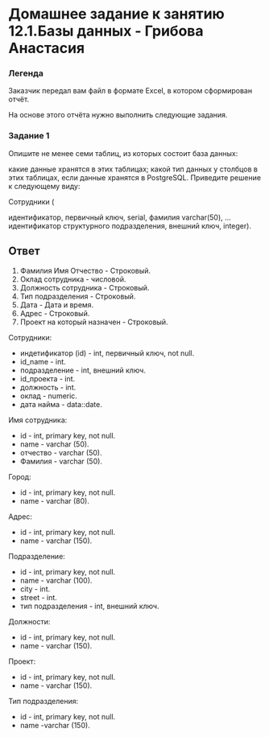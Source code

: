 # Домашнее задание к занятию 12.1.Базы данных - Грибова Анастасия

### Легенда
Заказчик передал вам файл в формате Excel, в котором сформирован отчёт.

На основе этого отчёта нужно выполнить следующие задания.

### Задание 1
Опишите не менее семи таблиц, из которых состоит база данных:

какие данные хранятся в этих таблицах;
какой тип данных у столбцов в этих таблицах, если данные хранятся в PostgreSQL.
Приведите решение к следующему виду:

Сотрудники (

идентификатор, первичный ключ, serial,
фамилия varchar(50),
...
идентификатор структурного подразделения, внешний ключ, integer).

## Ответ
1. Фамилия Имя Отчество - Строковый.
2. Оклад сотрудника - числовой.
3. Должность сотрудника - Строковый.
4. Тип подразделения - Строковый.
5. Дата - Дата и время.
6. Адрес - Строковый.
7. Проект на который назначен - Строковый.

Сотрудники:
* индетификатор (id) - int, первичный ключ, not null.
* id_name - int.
* подразделение - int, внешний ключ.
* id_проекта - int.
* должность - int.
* оклад - numeric.
* дата найма - data::date.
  
Имя сотрудника:
* id - int, primary key, not null.
* name - varchar (50).
* отчество - varchar (50).
* Фамилия - varchar (50).
  
Город:
* id - int, primary key, not null.
* name - varchar (80).
  
Адрес:
* id - int, primary key, not null.
* name - varchar (150).

Подразделение:
* id - int, primary key, not null.
* name - varchar (100).
* city - int.
* street - int.
* тип подразделения - int, внешний ключ.

Должности:
* id - int, primary key, not null.
* name - varchar (150).

Проект:
* id - int, primary key, not null.
* name - varchar (150).

Тип подразделения:
* id - int, primary key, not null.
* name -varchar (150).
